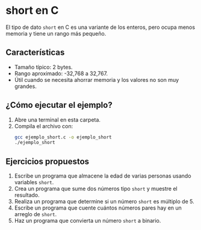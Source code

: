 # short en C

El tipo de dato `short` en C es una variante de los enteros, pero ocupa menos memoria y tiene un rango más pequeño.

## Características
- Tamaño típico: 2 bytes.
- Rango aproximado: -32,768 a 32,767.
- Útil cuando se necesita ahorrar memoria y los valores no son muy grandes.

## ¿Cómo ejecutar el ejemplo?

1. Abre una terminal en esta carpeta.
2. Compila el archivo con:
	```bash
	gcc ejemplo_short.c -o ejemplo_short
	./ejemplo_short
	```

## Ejercicios propuestos
1. Escribe un programa que almacene la edad de varias personas usando variables `short`.
2. Crea un programa que sume dos números tipo `short` y muestre el resultado.
3. Realiza un programa que determine si un número `short` es múltiplo de 5.
4. Escribe un programa que cuente cuántos números pares hay en un arreglo de `short`.
5. Haz un programa que convierta un número `short` a binario.
